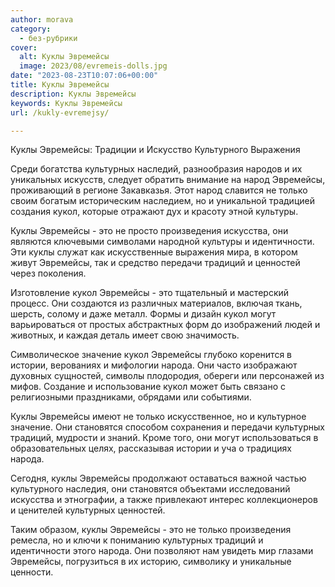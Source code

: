 ```yaml
---
author: morava
category:
  - без-рубрики
cover:
  alt: Куклы Эвремейсы
  image: 2023/08/evremeis-dolls.jpg
date: "2023-08-23T10:07:06+00:00"
title: Куклы Эвремейсы
description: Куклы Эвремейсы
keywords: Куклы Эвремейсы
url: /kukly-evremejsy/

---
```

Куклы Эвремейсы: Традиции и Искусство Культурного Выражения

Среди богатства культурных наследий, разнообразия народов и их уникальных искусств, следует обратить внимание на народ Эвремейсы, проживающий в регионе Закавказья. Этот народ славится не только своим богатым историческим наследием, но и уникальной традицией создания кукол, которые отражают дух и красоту этной культуры.

Куклы Эвремейсы \- это не просто произведения искусства, они являются ключевыми символами народной культуры и идентичности. Эти куклы служат как искусственные выражения мира, в котором живут Эвремейсы, так и средство передачи традиций и ценностей через поколения.

Изготовление кукол Эвремейсы \- это тщательный и мастерский процесс. Они создаются из различных материалов, включая ткань, шерсть, солому и даже металл. Формы и дизайн кукол могут варьироваться от простых абстрактных форм до изображений людей и животных, и каждая деталь имеет свою значимость.

Символическое значение кукол Эвремейсы глубоко коренится в истории, верованиях и мифологии народа. Они часто изображают духовных сущностей, символы плодородия, обереги или персонажей из мифов. Создание и использование кукол может быть связано с религиозными праздниками, обрядами или событиями.

Куклы Эвремейсы имеют не только искусственное, но и культурное значение. Они становятся способом сохранения и передачи культурных традиций, мудрости и знаний. Кроме того, они могут использоваться в образовательных целях, рассказывая истории и уча о традициях народа.

Сегодня, куклы Эвремейсы продолжают оставаться важной частью культурного наследия, они становятся объектами исследований искусства и этнографии, а также привлекают интерес коллекционеров и ценителей культурных ценностей.

Таким образом, куклы Эвремейсы \- это не только произведения ремесла, но и ключи к пониманию культурных традиций и идентичности этого народа. Они позволяют нам увидеть мир глазами Эвремейсы, погрузиться в их историю, символику и уникальные ценности.
